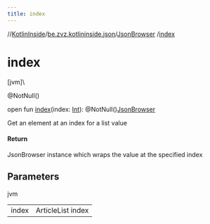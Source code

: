 ```yaml
---
title: index
---
```

//[KotlinInside](../../../index.html)/[be.zvz.kotlininside.json](../index.html)/[JsonBrowser](index.html)
/[index](--index--.html)

# index

[jvm]\

@NotNull()

open fun [index](--index--.html)(index: [Int](https://kotlinlang.org/api/latest/jvm/stdlib/kotlin/-int/index.html)):
@NotNull()[JsonBrowser](index.html)

Get an element at an index for a list value

#### Return

JsonBrowser instance which wraps the value at the specified index

## Parameters

jvm

| | |
|---|---|
| index | ArticleList index |




